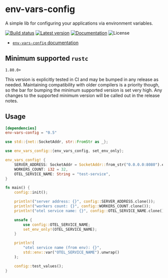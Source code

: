 env-vars-config
===

A simple lib for configuring your applications via environment variables.

[![Build status](https://img.shields.io/github/actions/workflow/status/NikSneMC/env-vars-config/ci.yml?branch=master)](https://github.com/NikSneMC/env-vars-config/actions)
[![Latest version](https://img.shields.io/crates/v/env-vars-config.svg)](https://crates.io/crates/env-vars-config)
[![Documentation](https://docs.rs/env-vars-config/badge.svg)](https://docs.rs/env-vars-config)
![License](https://img.shields.io/crates/l/env-vars-config.svg)

* [`env-vars-config` documentation](https://docs.rs/env-vars-config)

## Minimum supported `rustc`

`1.80.0+`

This version is explicitly tested in CI and may be bumped in any release as needed. Maintaining compatibility with older compilers is a priority though, so the bar for bumping the minimum supported version is set very high. Any changes to the supported minimum version will be called out in the release notes.

## Usage

```toml
[dependencies]
env-vars-config = "0.5"
```

```rust
use std::{net::SocketAddr, str::FromStr as _};

use env_vars_config::{env_vars_config, set_env_only};

env_vars_config! {
    SERVER_ADDRESS: SocketAddr = SocketAddr::from_str("0.0.0.0:8080").expect("this is a valid SocketAddr"),
    WORKERS_COUNT: i32 = 32,
    OTEL_SERVICE_NAME: String = "test-service",
}

fn main() {
    config::init();

    println!("server address: {}", config::SERVER_ADDRESS.clone());
    println!("workers count: {}", config::WORKERS_COUNT.clone());
    println!("otel service name: {}", config::OTEL_SERVICE_NAME.clone());

    unsafe {
        use config::OTEL_SERVICE_NAME;
        set_env_only!(OTEL_SERVICE_NAME);
    }

    println!(
        "otel service name (from env): {}",
        std::env::var("OTEL_SERVICE_NAME").unwrap()
    );

    config::test_values();
}

```

